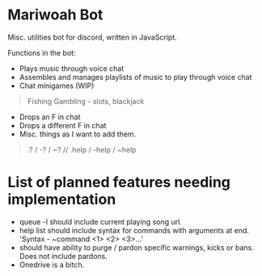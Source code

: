 # Mariwoah Bot

Misc. utilities bot for discord, written in JavaScript.

Functions in the bot:

* Plays music through voice chat
* Assembles and manages playlists of music to play through voice chat
* Chat minigames (WIP)

> Fishing
> Gambling - slots, blackjack

* Drops an F in chat
* Drops a different F in chat
* Misc. things as I want to add them.

> .? / -? / ~? // .help / -help / ~help

# List of planned features needing implementation

* queue -l should include current playing song url.
* help list should include syntax for commands with arguments at end. 'Syntax - ~command <1> <2> <3>...'
* should have ability to purge / pardon specific warnings, kicks or bans. Does not include pardons.
* Onedrive is a bitch.